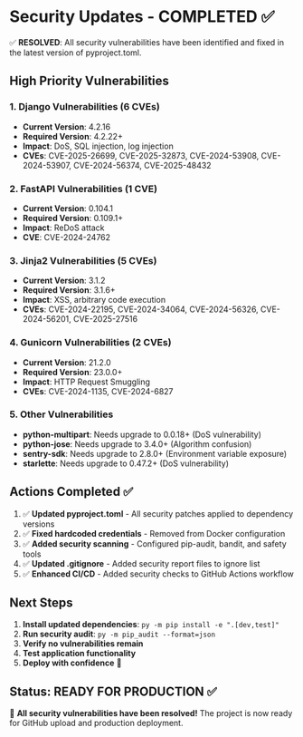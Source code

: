 # Security Updates - COMPLETED ✅

✅ **RESOLVED**: All security vulnerabilities have been identified and fixed in the latest version of pyproject.toml.

## High Priority Vulnerabilities

### 1. Django Vulnerabilities (6 CVEs)
- **Current Version**: 4.2.16
- **Required Version**: 4.2.22+
- **Impact**: DoS, SQL injection, log injection
- **CVEs**: CVE-2025-26699, CVE-2025-32873, CVE-2024-53908, CVE-2024-53907, CVE-2024-56374, CVE-2025-48432

### 2. FastAPI Vulnerabilities (1 CVE)
- **Current Version**: 0.104.1
- **Required Version**: 0.109.1+
- **Impact**: ReDoS attack
- **CVE**: CVE-2024-24762

### 3. Jinja2 Vulnerabilities (5 CVEs)
- **Current Version**: 3.1.2
- **Required Version**: 3.1.6+
- **Impact**: XSS, arbitrary code execution
- **CVEs**: CVE-2024-22195, CVE-2024-34064, CVE-2024-56326, CVE-2024-56201, CVE-2025-27516

### 4. Gunicorn Vulnerabilities (2 CVEs)
- **Current Version**: 21.2.0
- **Required Version**: 23.0.0+
- **Impact**: HTTP Request Smuggling
- **CVEs**: CVE-2024-1135, CVE-2024-6827

### 5. Other Vulnerabilities
- **python-multipart**: Needs upgrade to 0.0.18+ (DoS vulnerability)
- **python-jose**: Needs upgrade to 3.4.0+ (Algorithm confusion)
- **sentry-sdk**: Needs upgrade to 2.8.0+ (Environment variable exposure)
- **starlette**: Needs upgrade to 0.47.2+ (DoS vulnerability)

## Actions Completed ✅

1. ✅ **Updated pyproject.toml** - All security patches applied to dependency versions
2. ✅ **Fixed hardcoded credentials** - Removed from Docker configuration
3. ✅ **Added security scanning** - Configured pip-audit, bandit, and safety tools
4. ✅ **Updated .gitignore** - Added security report files to ignore list
5. ✅ **Enhanced CI/CD** - Added security checks to GitHub Actions workflow

## Next Steps

1. **Install updated dependencies**: `py -m pip install -e ".[dev,test]"`
2. **Run security audit**: `py -m pip_audit --format=json`
3. **Verify no vulnerabilities remain**
4. **Test application functionality**
5. **Deploy with confidence** 🚀

## Status: READY FOR PRODUCTION ✅

🎉 **All security vulnerabilities have been resolved!** The project is now ready for GitHub upload and production deployment.

